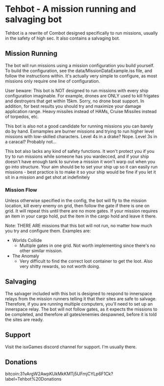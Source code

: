 # Tehbot - A mission running and salvaging bot

Tehbot is a rewrite of Combot designed specifically to run missions, usually in the safety of high sec.  It also contains a salvaging bot.

## Mission Running

The bot will run missions using a mission configuration you build yourself.  To build the configuration, see the data/MissionDataExample.iss file, and follow the instructions within.  It's actually very simple to configure, as most missions only require one line of configuration.

User beware: This bot is NOT designed to run missions with every ship configuration imaginable.  For example, drones are ONLY used to kill frigates and destroyers that get within 15km.  Sorry, no drone boat support.  In addition, for best results you should try and maximize your damage application range.  Heavy missiles instead of HAMs, Cruise Missiles instead of torpedos, etc.

This bot is also not a good candidate for running missions you can barely do by hand.  Exmamples are burner missions and trying to run higher level missions with low-skilled characters.  Level 4s in a drake?  Nope.  Level 3s in a caracal?  Probably not...

This bot also lacks any kind of safety functions.  It won't protect you if you try to run missions while someone has you wardecced, and if your ship doesn't have enough tank to survive a mission it won't warp out when you go into structure.  Your aim should be to set your ship up so it can easily run missions - best practice is to make it so your ship would be fine if you let it sit in a mission and get shot at indefinitely

### Mission Flow

Unless otherwise specified in the config, the bot will fly to the mission location, kill every enemy on grid, then follow the gate if there is one on grid.  It will repeat this until there are no more gates.  If your mission requires an item in your cargo hold, put the item in the cargo hold and leave it there.

Note: THERE ARE missions that this bot will not run, no matter how much you try and configure them.  Examples are:  

 - Worlds Collide
   - Multiple gates in one grid.  Not worth implementing since there's no other similar mission.
 - The Anomaly
   - Very difficult to find the correct loot container to get the loot.  Also very shitty rewards, so not worth doing.

## Salvaging

The salvager included with this bot is designed to respond to innerspace relays from the mission runners telling it that their sites are safe to salvage.  Therefore, if you are running multiple computers, you'll need to set up an innerspace relay.  The bot will not follow gates, as it expects the missions to be completed, and therefore all gates/enemies despawned, before it is told the sites are ready.

## Support

Visit the isxGames discord channel for support.  I'm usually there.

## Donations

bitcoin:31vArgW2AwpKUkMkKMTj5UFmjCYLp6F1Ck?label=Tehbot%20Donations